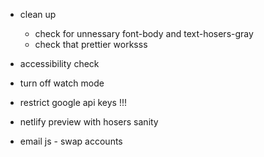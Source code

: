 -  clean up

   -  check for unnessary font-body and text-hosers-gray
   -  check that prettier worksss

-  accessibility check

-  turn off watch mode

-  restrict google api keys !!!

-  netlify preview with hosers sanity
-  email js - swap accounts
